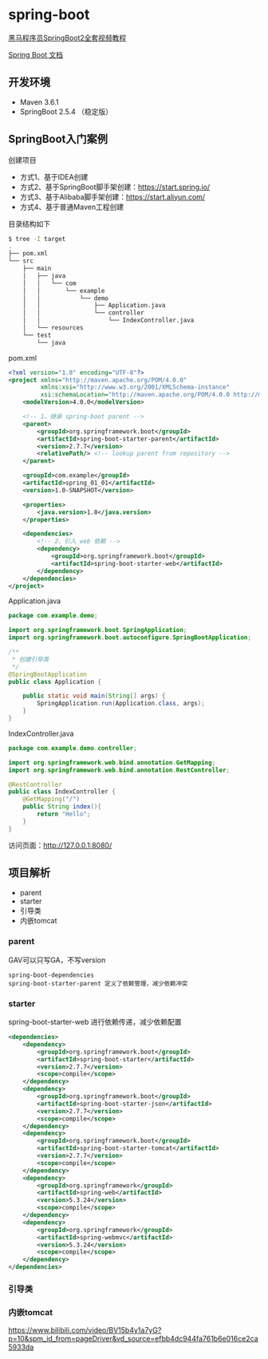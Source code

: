 # spring-boot


[黑马程序员SpringBoot2全套视频教程](https://www.bilibili.com/video/BV15b4y1a7yG/)

[Spring Boot 文档](https://felord.cn/_doc/_springboot/2.1.5.RELEASE/_book/pages/boot-documentation.html)


## 开发环境

- Maven 3.6.1
- SpringBoot 2.5.4 （稳定版）

## SpringBoot入门案例

创建项目

- 方式1、基于IDEA创建
- 方式2、基于SpringBoot脚手架创建：https://start.spring.io/
- 方式3、基于Alibaba脚手架创建：https://start.aliyun.com/
- 方式4、基于普通Maven工程创建

目录结构如下

```bash
$ tree -I target
.
├── pom.xml
└── src
    ├── main
    │   ├── java
    │   │   └── com
    │   │       └── example
    │   │           └── demo
    │   │               ├── Application.java
    │   │               └── controller
    │   │                   └── IndexController.java
    │   └── resources
    └── test
        └── java
```

pom.xml

```xml
<?xml version="1.0" encoding="UTF-8"?>
<project xmlns="http://maven.apache.org/POM/4.0.0"
         xmlns:xsi="http://www.w3.org/2001/XMLSchema-instance"
         xsi:schemaLocation="http://maven.apache.org/POM/4.0.0 http://maven.apache.org/xsd/maven-4.0.0.xsd">
    <modelVersion>4.0.0</modelVersion>

    <!-- 1、继承 spring-boot parent -->
    <parent>
        <groupId>org.springframework.boot</groupId>
        <artifactId>spring-boot-starter-parent</artifactId>
        <version>2.7.7</version>
        <relativePath/> <!-- lookup parent from repository -->
    </parent>

    <groupId>com.example</groupId>
    <artifactId>spring_01_01</artifactId>
    <version>1.0-SNAPSHOT</version>

    <properties>
        <java.version>1.8</java.version>
    </properties>

    <dependencies>
        <!-- 2、引入 web 依赖 -->
        <dependency>
            <groupId>org.springframework.boot</groupId>
            <artifactId>spring-boot-starter-web</artifactId>
        </dependency>
    </dependencies>
</project>
```

Application.java

```java
package com.example.demo;

import org.springframework.boot.SpringApplication;
import org.springframework.boot.autoconfigure.SpringBootApplication;

/**
 * 创建引导类
 */
@SpringBootApplication
public class Application {

	public static void main(String[] args) {
		SpringApplication.run(Application.class, args);
	}
}
```


IndexController.java

```java
package com.example.demo.controller;

import org.springframework.web.bind.annotation.GetMapping;
import org.springframework.web.bind.annotation.RestController;

@RestController
public class IndexController {
    @GetMapping("/")
    public String index(){
        return "Hello";
    }
}
```

访问页面：http://127.0.0.1:8080/


## 项目解析

- parent
- starter
- 引导类
- 内嵌tomcat

### parent

GAV可以只写GA，不写version

```
spring-boot-dependencies
spring-boot-starter-parent 定义了依赖管理，减少依赖冲突
```

### starter

spring-boot-starter-web 进行依赖传递，减少依赖配置

```xml
<dependencies>
    <dependency>
        <groupId>org.springframework.boot</groupId>
        <artifactId>spring-boot-starter</artifactId>
        <version>2.7.7</version>
        <scope>compile</scope>
    </dependency>
    <dependency>
        <groupId>org.springframework.boot</groupId>
        <artifactId>spring-boot-starter-json</artifactId>
        <version>2.7.7</version>
        <scope>compile</scope>
    </dependency>
    <dependency>
        <groupId>org.springframework.boot</groupId>
        <artifactId>spring-boot-starter-tomcat</artifactId>
        <version>2.7.7</version>
        <scope>compile</scope>
    </dependency>
    <dependency>
        <groupId>org.springframework</groupId>
        <artifactId>spring-web</artifactId>
        <version>5.3.24</version>
        <scope>compile</scope>
    </dependency>
    <dependency>
        <groupId>org.springframework</groupId>
        <artifactId>spring-webmvc</artifactId>
        <version>5.3.24</version>
        <scope>compile</scope>
    </dependency>
</dependencies>
```

### 引导类

### 内嵌tomcat


https://www.bilibili.com/video/BV15b4y1a7yG?p=10&spm_id_from=pageDriver&vd_source=efbb4dc944fa761b6e016ce2ca5933da